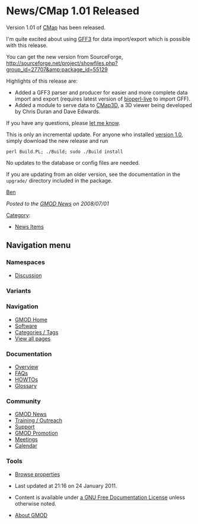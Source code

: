 



<span id="top"></span>




# <span dir="auto">News/CMap 1.01 Released</span>









Version 1.01 of [CMap](../CMap.1 "CMap") has been released.

I'm quite excited about using [GFF3](../GFF3 "GFF3") for data
import/export which is possible with this release.

You can get the new version from SourceForge, <a
href="http://sourceforge.net/project/showfiles.php?group_id=27707&amp;package_id=55129"
class="external free"
rel="nofollow">http://sourceforge.net/project/showfiles.php?group_id=27707&amp;package_id=55129</a>

Highlights of this release are:

- Added a GFF3 parser and producer for easier and more complete data
  import and export (requires latest version of
  [bioperl-live](../BioPerl "BioPerl") to import GFF).
- Added a module to serve data to
  <a href="http://acpfg.imb.uq.edu.au/cmap3d.php" class="external text"
  rel="nofollow">CMap3D</a>, a 3D viewer being developed by Chris Duran
  and Dave Edwards.

If you have any questions, please
<a href="mailto:faga@cshl.edu" class="external text" rel="nofollow">let
me know</a>.

This is only an incremental update. For anyone who installed [version
1.0](#CMap_1.0_Released), simply download the new release and run

    perl Build.PL; ./Build; sudo ./Build install

No updates to the database or config files are needed.

If you are updating from an older version, see the documentation in the
`upgrade/` directory included in the package.

[Ben](../User%3AFaga "User%3AFaga")

  



*Posted to the [GMOD News](../GMOD_News "GMOD News") on 2008/07/01*






[Category](../Special%3ACategories "Special%3ACategories"):

- [News Items](../Category%3ANews_Items "Category%3ANews Items")






## Navigation menu



### Namespaces


- <span id="ca-talk"><a
  href="http://gmod.org/mediawiki/index.php?title=Talk:News/CMap_1.01_Released&amp;action=edit&amp;redlink=1"
  accesskey="t"
  title="Discussion about the content page [t]">Discussion</a></span>


### 

### Variants[](#)








<a href="../Main_Page"
style="background-image: url(../../images/GMOD-cogs.png);"
title="Visit the main page"></a>


### Navigation



- <span id="n-GMOD-Home">[GMOD Home](../Main_Page)</span>
- <span id="n-Software">[Software](../GMOD_Components)</span>
- <span id="n-Categories-.2F-Tags">[Categories /
  Tags](../Categories)</span>
- <span id="n-View-all-pages">[View all
  pages](../Special:AllPages)</span>




### Documentation



- <span id="n-Overview">[Overview](../Overview)</span>
- <span id="n-FAQs">[FAQs](../Category%3AFAQ)</span>
- <span id="n-HOWTOs">[HOWTOs](../Category%3AHOWTO)</span>
- <span id="n-Glossary">[Glossary](../Glossary)</span>




### Community



- <span id="n-GMOD-News">[GMOD News](../GMOD_News)</span>
- <span id="n-Training-.2F-Outreach">[Training /
  Outreach](../Training_and_Outreach)</span>
- <span id="n-Support">[Support](../Support)</span>
- <span id="n-GMOD-Promotion">[GMOD Promotion](../GMOD_Promotion)</span>
- <span id="n-Meetings">[Meetings](../Meetings)</span>
- <span id="n-Calendar">[Calendar](../Calendar)</span>




### Tools

- <span id="t-smwbrowselink"><a href="../Special%3ABrowse/News-2FCMap_1.01_Released"
  rel="smw-browse">Browse properties</a></span>



- <span id="footer-info-lastmod">Last updated at 21:16 on 24 January
  2011.</span>
<!-- - <span id="footer-info-viewcount">5,706 page views.</span> -->
- <span id="footer-info-copyright">Content is available under
  <a href="http://www.gnu.org/licenses/fdl-1.3.html" class="external"
  rel="nofollow">a GNU Free Documentation License</a> unless otherwise
  noted.</span>

<!-- -->

- <span id="footer-places-about">[About
  GMOD](../GMOD%3AAbout "GMOD%3AAbout")</span>

<!-- -->




